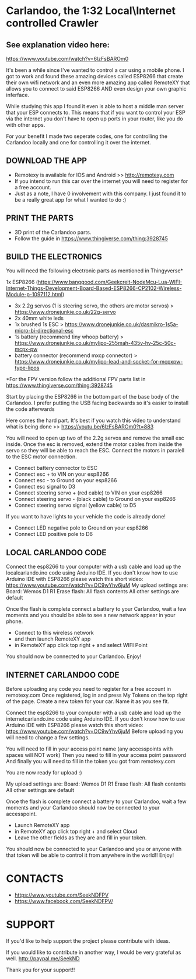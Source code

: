 # Carlandoo, the 1:32 Local\Internet controlled Crawler #

## See explanation video here: ##
https://www.youtube.com/watch?v=6lzFsBAROm0


It's been a while since I've wanted to control a car using a mobile phone.
I got to work and found these amazing devices called ESP8266 that create their own wifi network and an even more amazing app called RemoteXY that allows you to connect to said ESP8266 AND even design your own graphic inferface.

While studying this app I found it even is able to host a middle man server that your ESP connects to.
This means that if you want to control your ESP via the internet you don't have to open up ports in your router, like you do with other apps.

For your benefit I made two seperate codes, one for controlling the Carlandoo locally and one for controlling it over the internet.


## DOWNLOAD THE APP

* Remotexy is available for IOS and Android >> http://remotexy.com
* If you intend to run this car over the internet you will need to register for a free account.
* Just as a note, I have 0 involvement with this company. I just found it to be a really great app for what I wanted to do :)


## PRINT THE PARTS

* 3D print of the Carlandoo parts. 
* Follow the guide in https://www.thingiverse.com/thing:3928745


## BUILD THE ELECTRONICS

You will need the following electronic parts as mentioned in Thingyverse*

1x ESP8266 (https://www.banggood.com/Geekcreit-NodeMcu-Lua-WIFI-Internet-Things-Development-Board-Based-ESP8266-CP2102-Wireless-Module-p-1097112.html)
- 3x 2.2g servos (1 is steering servo, the others are motor servos) > https://www.dronejunkie.co.uk/22g-servo
- 2x 40mm white leds
- 1x brushed 1s ESC > https://www.dronejunkie.co.uk/dasmikro-1s5a-micro-bi-directional-esc
- 1s battery (recommend tiny whoop battery) > https://www.dronejunkie.co.uk/mylipo-255mah-435v-hv-25c-50c-mcpx-pw
- battery connector (recommend mxcp connector) > https://www.dronejunkie.co.uk/mylipo-lead-and-socket-for-mcpxpw-type-lipos

*For the FPV version follow the additional FPV parts list in https://www.thingiverse.com/thing:3928745

Start by placing the ESP8266 in the bottom part of the base body of the Carlandoo.
I prefer putting the USB facing backwards so it's easier to install the code afterwards

Here comes the hard part. It's best if you watch this video to understand what is being done >> https://youtu.be/6lzFsBAROm0?t=883

You will need to open up two of the 2.2g servos and remove the small esc inside.
Once the esc is removed, extend the motor cables from inside the servo so they will be able to reach the ESC.
Connect the motors in paralell to the ESC motor connection.

* Connect battery connector to ESC
* Connect esc + to VIN on your esp8266
* Connect esc - to Ground on your esp8266
* Connect esc signal to D3
* Connect steering servo + (red cable) to VIN on your esp8266
* Connect steering servo - (black cable) to Ground on your esp8266
* Connect steering servo signal (yellow cable) to D5

If you want to have lights to your vehicle the code is already done!
* Connect LED negative pole to Ground on your esp8266
* Connect LED positive pole to D6




## LOCAL CARLANDOO CODE

Connect the esp8266 to your computer with a usb cable and load up the localcarlando.ino code using Arduino IDE.
If you don't know how to use Arduino IDE with ESP8266 please watch this short video: https://www.youtube.com/watch?v=OC9wYhv6juM
My upload settings are:
Board: Wemos D1 R1
Erase flash: All flash contents
All other settings are default

Once the flash is complete connect a battery to your Carlandoo, wait a few moments and you should be able to see a new network appear in your phone.
- Connect to this wireless network
- and then launch RemoteXY app
- in RemoteXY app click top right + and select WIFI Point

You should now be connected to your Carlandoo.
Enjoy!





## INTERNET CARLANDOO CODE

Before uploading any code you need to register for a free account in remotexy.com
Once registered, log in and press My Tokens on the top right of the page.
Create a new token for your car. Name it as you see fit.


Connect the esp8266 to your computer with a usb cable and load up the internetcarlando.ino code using Arduino IDE.
If you don't know how to use Arduino IDE with ESP8266 please watch this short video: https://www.youtube.com/watch?v=OC9wYhv6juM
Before uploading you will need to change a few settings.

You will need to fill in your access point name (any accesspoints with spaces will NOT work)
Then you need to fill in your access point password
And finally you will need to fill in the token you got from remotexy.com

You are now ready for upload :)

My upload settings are:
Board: Wemos D1 R1
Erase flash: All flash contents
All other settings are default

Once the flash is complete connect a battery to your Carlandoo, wait a few moments and your Carlandoo should now be connected to your accesspoint.
- Launch RemoteXY app
- in RemoteXY app click top right + and select Cloud
- Leave the other fields as they are and fill in your token.

You should now be connected to your Carlandoo and you or anyone with that token will be able to control it from anywhere in the world!!
Enjoy!


# CONTACTS

- https://www.youtube.com/SeekNDFPV
- https://www.facebook.com/SeekNDFPV/


# SUPPORT

If you'd like to help support the project please contribute with ideas.

If you would like to contribute in another way, I would be very grateful as well.
http://paypal.me/SeekND

Thank you for your support!!

